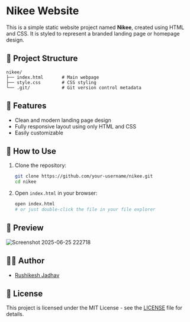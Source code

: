 
# Nikee Website

This is a simple static website project named **Nikee**, created using HTML and CSS. It is styled to represent a branded landing page or homepage design.

## 📁 Project Structure

```
nikee/
├── index.html       # Main webpage
├── style.css        # CSS styling
└── .git/            # Git version control metadata
```

## 🚀 Features

- Clean and modern landing page design
- Fully responsive layout using only HTML and CSS
- Easily customizable

## 🔧 How to Use

1. Clone the repository:

   ```bash
   git clone https://github.com/your-username/nikee.git
   cd nikee
   ```

2. Open `index.html` in your browser:

   ```bash
   open index.html
   # or just double-click the file in your file explorer
   ```

## 📸 Preview

![Screenshot 2025-06-25 222718](https://github.com/user-attachments/assets/ba377ab7-0b01-4574-b772-f496514cd065)


## 🧑‍💻 Author

- [Rushikesh Jadhav](https://github.com/RushikeshJadhav2004)

## 📝 License

This project is licensed under the MIT License - see the [LICENSE](LICENSE) file for details.
